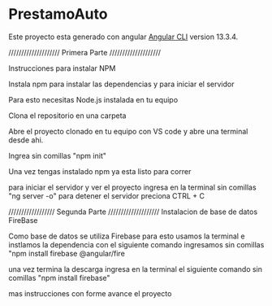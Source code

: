 # PrestamoAuto

Este proyecto esta generado con angular [Angular CLI](https://github.com/angular/angular-cli) version 13.3.4.


//////////////////// Primera Parte ////////////////////

Instrucciones para instalar NPM

Instala npm para instalar las dependencias y para iniciar el servidor

Para esto necesitas Node.js instalada en tu equipo

Clona el repositorio en una carpeta

Abre el proyecto clonado en tu equipo con VS code y abre una terminal desde ahi.

Ingrea sin comillas "npm init"

Una vez tengas instalado npm ya esta listo para correr

para iniciar el servidor y ver el proyecto ingresa en la terminal sin comillas "ng server -o"
para detener el servidor preciona CTRL + C

////////////////// Segunda Parte ////////////////////
Instalacion de base de datos FireBase

Como base de datos se utiliza Firebase para esto usamos la terminal e instlamos la dependencia con el siguiente comando ingresamos sin comillas "npm install firebase
@angular/fire

una vez termina la descarga ingresa en la terminal el siguiente comando sin comillas "npm install firebase"



mas instrucciones con forme avance el proyecto
